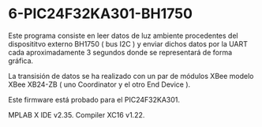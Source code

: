 # 6-PIC24F32KA301-BH1750

Este programa consiste en leer datos de luz ambiente procedentes del disposititvo externo BH1750 ( bus I2C ) 
y enviar dichos datos por la UART cada aproximadamente 3 segundos donde se representará de forma gráfica.

La transisión de datos se ha realizado con un par de módulos XBee modelo XBee XB24-ZB ( uno Coordinator y el otro End Device ).

Este firmware está probado para el PIC24F32KA301.


MPLAB X IDE v2.35.
Compiler XC16 v1.22.
